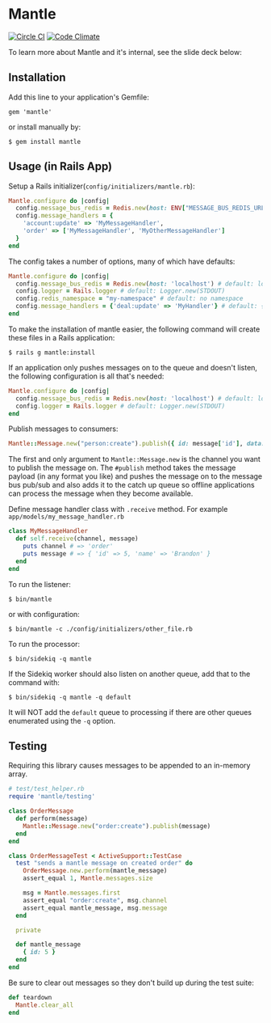 # Mantle

[![Circle CI](https://circleci.com/gh/PipelineDeals/mantle.svg?style=svg)](https://circleci.com/gh/PipelineDeals/mantle)
[![Code Climate](https://codeclimate.com/github/PipelineDeals/mantle/badges/gpa.svg)](https://codeclimate.com/github/PipelineDeals/mantle)

To learn more about Mantle and it's internal, see the slide deck below:

<script async class="speakerdeck-embed" data-slide="57"
data-id="ab3be83df04442f1b49f9e1b2700f6f0" data-ratio="1.33333333333333"
src="//speakerdeck.com/assets/embed.js"></script>

## Installation

Add this line to your application's Gemfile:

    gem 'mantle'

or install manually by:

    $ gem install mantle


## Usage (in Rails App)

Setup a Rails initializer(`config/initializers/mantle.rb`):


```Ruby
Mantle.configure do |config|
  config.message_bus_redis = Redis.new(host: ENV["MESSAGE_BUS_REDIS_URL"] || 'localhost')
  config.message_handlers = {
    'account:update' => 'MyMessageHandler',
    'order' => ['MyMessageHandler', 'MyOtherMessageHandler']
  }
end
```

The config takes a number of options, many of which have defaults:

```Ruby
Mantle.configure do |config|
  config.message_bus_redis = Redis.new(host: 'localhost') # default: localhost
  config.logger = Rails.logger # default: Logger.new(STDOUT)
  config.redis_namespace = "my-namespace" # default: no namespace
  config.message_handlers = {'deal:update' => 'MyHandler'} # default: {}
end
```

To make the installation of mantle easier, the following command will create
these files in a Rails application:

```
$ rails g mantle:install
```

If an application only pushes messages on to the queue and doesn't listen, the
following configuration is all that's needed:

```Ruby
Mantle.configure do |config|
  config.message_bus_redis = Redis.new(host: 'localhost') # default: localhost
  config.logger = Rails.logger # default: Logger.new(STDOUT)
end
```


Publish messages to consumers:

```Ruby
Mantle::Message.new("person:create").publish({ id: message['id'], data: message['data'] })
```

The first and only argument to `Mantle::Message.new` is the channel you want to publish the
message on. The `#publish` method takes the message payload (in any format you like)
and pushes the message on to the message bus pub/sub and also adds it to the
catch up queue so offline applications can process the message when they become available.

Define message handler class with `.receive` method. For example `app/models/my_message_handler.rb`

```Ruby
class MyMessageHandler
  def self.receive(channel, message)
    puts channel # => 'order'
    puts message # => { 'id' => 5, 'name' => 'Brandon' }
  end
end
```

To run the listener:

```
$ bin/mantle
```

or with configuration:

```
$ bin/mantle -c ./config/initializers/other_file.rb
```

To run the processor:

```
$ bin/sidekiq -q mantle
```

If the Sidekiq worker should also listen on another queue, add that to the
command with:

```
$ bin/sidekiq -q mantle -q default
```

It will NOT add the `default` queue to processing if there are other queues
enumerated using the `-q` option.

## Testing

Requiring this library causes messages to be appended to an in-memory array.

```Ruby
# test/test_helper.rb
require 'mantle/testing'
```

```Ruby
class OrderMessage
  def perform(message)
    Mantle::Message.new("order:create").publish(message)
  end
end
```

```Ruby
class OrderMessageTest < ActiveSupport::TestCase
  test "sends a mantle message on created order" do
    OrderMessage.new.perform(mantle_message)
    assert_equal 1, Mantle.messages.size

    msg = Mantle.messages.first
    assert_equal "order:create", msg.channel
    assert_equal mantle_message, msg.message
  end

  private

  def mantle_message
    { id: 5 }
  end
end
```

Be sure to clear out messages so they don't build up during the test suite:

```Ruby
def teardown
  Mantle.clear_all
end
```
